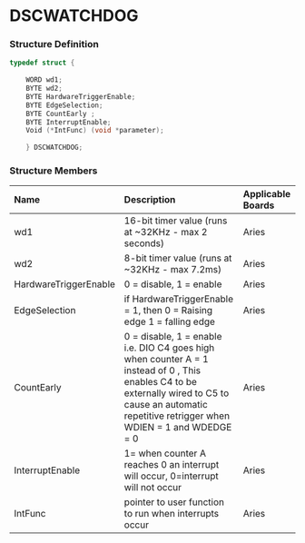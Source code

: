 # DSCWATCHDOG

### Structure Definition

```c
typedef struct {
 
    WORD wd1; 
    BYTE wd2; 
    BYTE HardwareTriggerEnable; 
    BYTE EdgeSelection; 
    BYTE CountEarly ; 
    BYTE InterruptEnable; 
    Void (*IntFunc) (void *parameter); 
    
    } DSCWATCHDOG;
```

### Structure Members

| Name | Description | Applicable Boards |
| :--- | :--- | :--- |
| wd1 | 16-bit timer value \(runs at ~32KHz - max 2 seconds\) | Aries |
| wd2 | 8-bit timer value \(runs at ~32KHz - max 7.2ms\) | Aries |
| HardwareTriggerEnable | 0 = disable, 1 = enable | Aries |
| EdgeSelection | if HardwareTriggerEnable = 1, then 0 = Raising edge 1 = falling edge | Aries |
| CountEarly | 0 = disable, 1 = enable i.e. DIO C4 goes high when counter A = 1 instead of 0 , This enables C4 to be externally wired to C5 to cause an automatic repetitive retrigger when WDIEN = 1 and WDEDGE = 0 | Aries |
| InterruptEnable | 1= when counter A reaches 0 an interrupt will occur, 0=interrupt will not occur | Aries |
| IntFunc | pointer to user function to run when interrupts occur | Aries |

